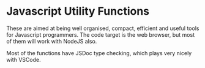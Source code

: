 # Javascript Utility Functions

These are aimed at being well organised, compact, efficient and useful tools for Javascript programmers. The code target is the web browser, but most of them will work with NodeJS also.

Most of the functions have JSDoc type checking, which plays very nicely with VSCode.
